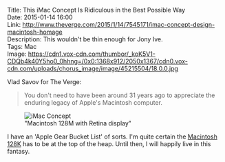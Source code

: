 Title: This iMac Concept Is Ridiculous in the Best Possible Way  
Date: 2015-01-14 16:00  
Link: http://www.theverge.com/2015/1/14/7545171/imac-concept-design-macintosh-homage  
Description: This wouldn't be thin enough for Jony Ive.  
Tags: Mac  
Image: https://cdn1.vox-cdn.com/thumbor/_koK5V1-CDQb4k40Y5ho0_0hhng=/0x0:1368x912/2050x1367/cdn0.vox-cdn.com/uploads/chorus_image/image/45215504/18.0.0.jpg  

Vlad Savov for The Verge:

> You don't need to have been around 31 years ago to appreciate the enduring legacy of Apple's Macintosh computer.

<figure>
	<img src="https://cdn1.vox-cdn.com/thumbor/_koK5V1-CDQb4k40Y5ho0_0hhng=/0x0:1368x912/2050x1367/cdn0.vox-cdn.com/uploads/chorus_image/image/45215504/18.0.0.jpg" alt="iMac Concept" title="iMac Concept">
	<figcaption>"Macintosh 128M with Retina display"</figcaption>
</figure>

I have an 'Apple Gear Bucket List' of sorts. I'm quite certain the [Macintosh 128K][1] has to be at the top of the heap. Until then, I will happily live in this fantasy.

[1]: https://en.m.wikipedia.org/wiki/Macintosh_128K "Wikipedia: the original Macintosh"